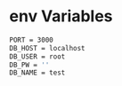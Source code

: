 # env Variables

```bash
PORT = 3000
DB_HOST = localhost
DB_USER = root
DB_PW = ''
DB_NAME = test
```

